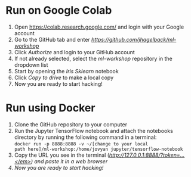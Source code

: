 # Run on Google Colab
1. Open https://colab.research.google.com/ and login with your Google account
2. Go to the GitHub tab and enter <em>https://github.com/jhagelback/ml-workshop</em>
3. Click <em>Authorize</em> and login to your GitHub account
4. If not already selected, select the <em>ml-workshop</em> repository in the dropdown list
5. Start by opening the <em>Iris Sklearn</em> notebook
6. Click <em>Copy to drive</em> to make a local copy
7. Now you are ready to start hacking!

# Run using Docker
1. Clone the GitHub repository to your computer
2. Run the Jupyter TensorFlow notebook and attach the notebooks directory by running the following command in a terminal:<br><code>docker run -p 8888:8888 -v ~/[change to your local path here]/ml-workshop:/home/jovyan jupyter/tensorflow-notebook  </code>
3. Copy the URL you see in the terminal (<em>http://127.0.0.1:8888/?token=...</em>) and paste it in a web browser
4. Now you are ready to start hacking!
